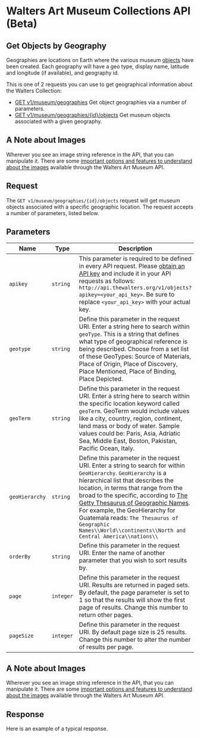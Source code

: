 Walters Art Museum Collections API (Beta)
================================================================================

## Get Objects by Geography

Geographies are locations on Earth where the various museum [objects](/objects/README.md) have been created. Each geography  will have a geo type, display name, latitude and longitude (if available), and geography id.

This is one of 2 requests you can use to get geographical information about the Walters Collection:
- [GET v1/museum/geographies](geographies-get.md) Get object geographies via a number of parameters.
- [GET v1/museum/geographies/{id}/objects](geographies-objects.md) Get museum objects associated with a given geography.


## A Note about Images
Wherever you see an image string reference in the API, that you can manipulate it. There are some [important options and features to understand about the images](/images.md) available through the Walters Art Museum API.


## Request
The `GET v1/museum/geographies/{id}/objects` request will get museum objects associated with a specific geographic location. The request accepts a number of parameters, listed below.


## Parameters
Name | Type | Description
-----|------|--------------
`apikey` | `string` | This parameter is required to be defined in every API request. Please [obtain an API key](http://api.thewalters.org/) and include it in your API requests as follows: `http://api.thewalters.org/v1/objects?apikey=<your_api_key>`. Be sure to replace `<your_api_key>` with your actual key. 
`geotype` | `string` | Define this parameter in the request URI. Enter a string here to search within `geoType`. This is a string that defines what type of geographical reference is being described. Choose from a set list of these GeoTypes: Source of Materials, Place of Origin, Place of Discovery, Place Mentioned, Place of Binding, Place Depicted. 
`geoTerm` | `string` | Define this parameter in the request URI. Enter a string here to search within the specific location keyword called `geoTerm`. GeoTerm would include values like a city, country, region, continent, land mass or body of water. Sample values could be: Paris, Asia, Adriatic Sea, Middle East, Boston, Pakistan, Pacific Ocean, Italy.
`geoHierarchy` | `string` | Define this parameter in the request URI. Enter a string to search for within `GeoHierarchy`.  `GeoHierarchy` is a hierarchical list that describes the location, in terms that range from the broad to the specific, according to [The Getty Thesaurus of Geographic Names](https://www.getty.edu/research/tools/vocabularies/tgn/about.html). For example, the GeoHierarchy for Guatemala reads: `The Thesaurus of Geographic Names\\World\\continents\\North and Central America\\nations\\`
`orderBy` | `string` | Define this parameter in the request URI. Enter the name of another parameter that you wish to sort results by. 
`page` | `integer` | Define this parameter in the request URI. Results are returned in paged sets. By default, the page parameter is set to 1 so that the results will show the first page of results. Change this number to return other pages. 
`pageSize` | `integer` | Define this parameter in the request URI. By default page size is 25 results. Change this number to alter the number of results per page. 


## A Note about Images
Wherever you see an image string reference in the API, that you can manipulate it. There are some [important options and features to understand about the images](/images.md) available through the Walters Art Museum API.


## Response

Here is an example of a typical response.



